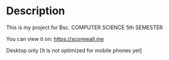 # Description

This is my project for Bsc. COMPUTER SCIENCE 5th SEMESTER

You can view it on:
https://scorewall.me

Desktop only [It is not optimized for mobile phones yet] 
